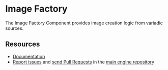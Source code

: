 Image Factory
=============

The Image Factory Component provides image creation logic from variadic sources.

Resources
---------

* [Documentation](https://bicengine.gitbook.io/docs/)
* [Report issues](https://github.com/BicEngine/Engine/issues) and
  [send Pull Requests](https://github.com/BicEngine/Engine/pulls)
  in the [main engine repository](https://github.com/BicEngine/Engine)
